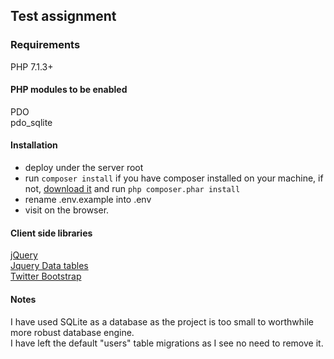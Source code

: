 ## Test assignment

### Requirements
PHP 7.1.3+
#### PHP modules to be enabled
PDO  
pdo_sqlite

#### Installation
- deploy under the server root
- run `composer install` if you have composer installed on your machine, if not, [download it](https://getcomposer.org/download/) and run `php composer.phar install`
- rename .env.example into .env 
- visit on the browser.

#### Client side libraries
[jQuery](https://jquery.com/)  
[Jquery Data tables](https://www.datatables.net)  
[Twitter Bootstrap](https://getbootstrap.com)


#### Notes
I have used SQLite as a database as the project is too small to worthwhile more robust database engine.  
I have left the default "users" table migrations as I see no need to remove it.  

